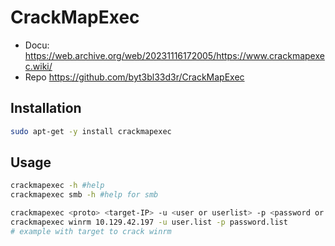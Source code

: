 # CrackMapExec
- Docu: https://web.archive.org/web/20231116172005/https://www.crackmapexec.wiki/
- Repo https://github.com/byt3bl33d3r/CrackMapExec
## Installation
```bash
sudo apt-get -y install crackmapexec
```

## Usage
```bash
crackmapexec -h #help
crackmapexec smb -h #help for smb

crackmapexec <proto> <target-IP> -u <user or userlist> -p <password or passwordlist>
crackmapexec winrm 10.129.42.197 -u user.list -p password.list 
# example with target to crack winrm


```
